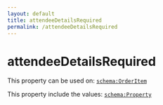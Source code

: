 ```yaml
---
layout: default
title: attendeeDetailsRequired
permalink: /attendeeDetailsRequired
---
```


# attendeeDetailsRequired


This property can be used on: [`schema:OrderItem`](https://schema.org/OrderItem)

This property include the values: [`schema:Property`](https://schema.org/Property)

